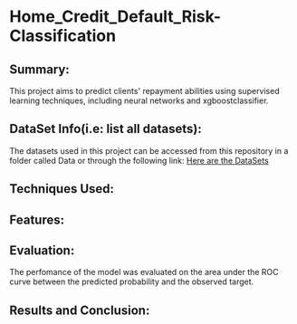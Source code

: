 # Home_Credit_Default_Risk-Classification

## Summary:
This project aims to predict clients' repayment abilities using supervised learning techniques, including neural networks and xgboostclassifier.

## DataSet Info(i.e: list all datasets):
The datasets used in this project can be accessed from this repository in a folder called Data or through the following link: [Here are the DataSets](https://www.kaggle.com/competitions/home-credit-default-risk/data)



## Techniques Used:


## Features:

## Evaluation:
The perfomance of the model was evaluated on the area under the ROC curve between the predicted probability and the observed target.

## Results and Conclusion:

